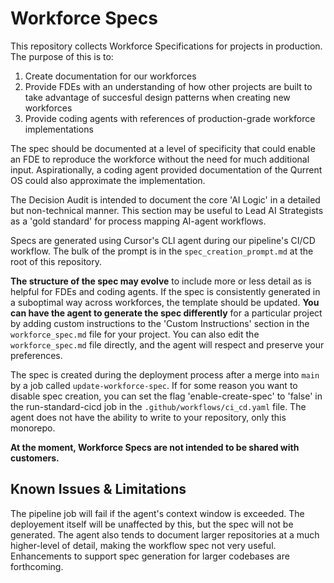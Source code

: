 # Workforce Specs

This repository collects Workforce Specifications for projects in production. The purpose of this is to:

1. Create documentation for our workforces
2. Provide FDEs with an understanding of how other projects are built to take advantage of succesful design patterns when creating new workforces
3. Provide coding agents with references of production-grade workforce implementations

The spec should be documented at a level of specificity that could enable an FDE to reproduce the workforce without the need for much additional input. Aspirationally, a coding agent provided documentation of the Qurrent OS could also approximate the implementation.

The Decision Audit is intended to document the core 'AI Logic' in a detailed but non-technical manner. This section may be useful to Lead AI Strategists as a 'gold standard' for process mapping AI-agent workflows.

Specs are generated using Cursor's CLI agent during our pipeline's CI/CD workflow. The bulk of the prompt is in the `spec_creation_prompt.md` at the root of this repository.

**The structure of the spec may evolve** to include more or less detail as is helpful for FDEs and coding agents. If the spec is consistently generated in a suboptimal way across workforces, the template should be updated. **You can have the agent to generate the spec differently** for a particular project by adding custom instructions to the 'Custom Instructions' section in the `workforce_spec.md` file for your project. You can also edit the `workforce_spec.md` file directly, and the agent will respect and preserve your preferences.

The spec is created during the deployment process after a merge into `main` by a job called `update-workforce-spec`. If for some reason you want to disable spec creation, you can set the flag 'enable-create-spec' to 'false' in the run-standard-cicd job in the `.github/workflows/ci_cd.yaml` file. The agent does not have the ability to write to your repository, only this monorepo.

**At the moment, Workforce Specs are not intended to be shared with customers.**

## Known Issues & Limitations

The pipeline job will fail if the agent's context window is exceeded. The deployement itself will be unaffected by this, but the spec will not be generated. The agent also tends to document larger repositories at a much higher-level of detail, making the workflow spec not very useful. Enhancements to support spec generation for larger codebases are forthcoming.
